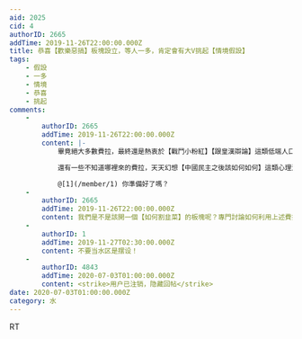 ```yaml
---
aid: 2025
cid: 4
authorID: 2665
addTime: 2019-11-26T22:00:00.000Z
title: 恭喜【歡樂惡搞】板塊設立，等人一多，肯定會有大V挑起【情境假設】
tags:
    - 假設
    - 一多
    - 情境
    - 恭喜
    - 挑起
comments:
    -
        authorID: 2665
        addTime: 2019-11-26T22:00:00.000Z
        content: |-
            畢竟絕大多數費拉，最終還是熱衷於【戰鬥小粉紅】【跟皇漢辯論】這類低端人口的低端思維方式

            還有一些不知道哪裡來的費拉，天天幻想【中國民主之後該如何如何】這類心理治療題。

            @[1](/member/1) 你準備好了嗎？
    -
        authorID: 2665
        addTime: 2019-11-26T22:00:00.000Z
        content: 我們是不是該開一個【如何割韭菜】的板塊呢？專門討論如何利用上述費拉變現。
    -
        authorID: 1
        addTime: 2019-11-27T02:30:00.000Z
        content: 不要当水区是摆设！
    -
        authorID: 4843
        addTime: 2020-07-03T01:00:00.000Z
        content: <strike>用户已注销，隐藏回帖</strike>
date: 2020-07-03T01:00:00.000Z
category: 水
---
```


RT
